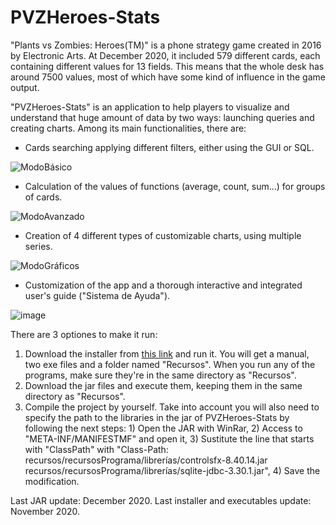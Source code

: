 # PVZHeroes-Stats
"Plants vs Zombies: Heroes(TM)" is a phone strategy game created in 2016 by Electronic Arts. At December 2020, it included 579 different cards, each containing different values for 13 fields. This means that the whole desk has around 7500 values, most of which have some kind of influence in the game output.

"PVZHeroes-Stats" is an application to help players to visualize and understand that huge amount of data by two ways: launching queries and creating charts. Among its main functionalities, there are:

- Cards searching applying different filters, either using the GUI or SQL.

![ModoBásico](https://user-images.githubusercontent.com/40747197/101830325-a2c3a100-3b34-11eb-925b-31c4e8a5be0d.JPG)

- Calculation of the values of functions (average, count, sum...) for groups of cards.

![ModoAvanzado](https://user-images.githubusercontent.com/40747197/101830461-d272a900-3b34-11eb-887c-d9510cb2dc1b.JPG)

- Creation of 4 different types of customizable charts, using multiple series.

![ModoGráficos](https://user-images.githubusercontent.com/40747197/101830400-bd961580-3b34-11eb-87e5-c39f134dab29.JPG)

- Customization of the app and a thorough interactive and integrated user's guide ("Sistema de Ayuda").

![image](https://user-images.githubusercontent.com/40747197/101831254-f71b5080-3b35-11eb-91e5-6e8607336498.png)

There are 3 optiones to make it run:
1. Download the installer from <a href="https://www.patreon.com/posts/pvz-heroes-stats-43893640">this link</a> and run it. You will get a manual, two exe files and a folder named "Recursos". When you run any of the programs, make sure they're in the same directory as "Recursos".
2. Download the jar files and execute them, keeping them in the same directory as "Recursos".
3. Compile the project by yourself. Take into account you will also need to specify the path to the libraries in the jar of PVZHeroes-Stats by following the next steps: 1) Open the JAR with WinRar, 2) Access to "META-INF/MANIFESTMF" and open it, 3) Sustitute the line that starts with  "ClassPath" with "Class-Path: recursos/recursosPrograma/librerías/controlsfx-8.40.14.jar recursos/recursosPrograma/librerías/sqlite-jdbc-3.30.1.jar", 4) Save the modification.

Last JAR update: December 2020.
Last installer and executables update: November 2020.
